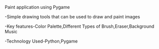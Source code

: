 Paint application using Pygame

-Simple drawing tools that can be used to draw and paint images

-Key features-Color Palette,Different Types of Brush,Eraser,Background Music

-Technology Used-Python,Pygame
